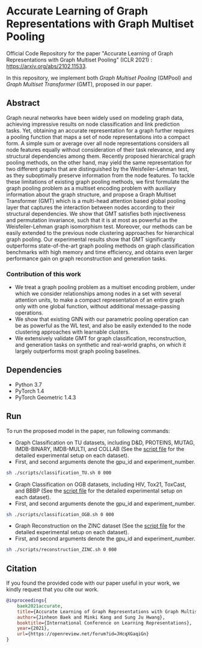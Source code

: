 # Accurate Learning of Graph Representations with Graph Multiset Pooling
Official Code Repository for the paper "Accurate Learning of Graph Representations with Graph Multiset Pooling" (ICLR 2021) : https://arxiv.org/abs/2102.11533.

In this repository, we implement both *Graph Multiset Pooling* (GMPool) and *Graph Multiset Transformer* (GMT), proposed in our paper.

## Abstract

Graph neural networks have been widely used on modeling graph data, achieving impressive results on node classification and link prediction tasks. Yet, obtaining an accurate representation for a graph further requires a pooling function that maps a set of node representations into a compact form. A simple sum or average over all node representations considers all node features equally without consideration of their task relevance, and any structural dependencies among them. Recently proposed hierarchical graph pooling methods, on the other hand, may yield the same representation for two different graphs that are distinguished by the Weisfeiler-Lehman test, as they suboptimally preserve information from the node features. To tackle these limitations of existing graph pooling methods, we first formulate the graph pooling problem as a multiset encoding problem with auxiliary information about the graph structure, and propose a Graph Multiset Transformer (GMT) which is a multi-head attention based global pooling layer that captures the interaction between nodes according to their structural dependencies. We show that GMT satisfies both injectiveness and permutation invariance, such that it is at most as powerful as the Weisfeiler-Lehman graph isomorphism test. Moreover, our methods can be easily extended to the previous node clustering approaches for hierarchical graph pooling. Our experimental results show that GMT significantly outperforms state-of-the-art graph pooling methods on graph classification benchmarks with high memory and time efficiency, and obtains even larger performance gain on graph reconstruction and generation tasks.

### Contribution of this work

* We treat a graph pooling problem as a multiset encoding problem, under which we consider relationships among nodes in a set with several attention units, to make a compact representation of an entire graph only with one global function, without additional message-passing operations.
* We show that existing GNN with our parametric pooling operation can be as powerful as the WL test, and also be easily extended to the node clustering approaches with learnable clusters.
* We extensively validate GMT for graph classification, reconstruction, and generation tasks on synthetic and real-world graphs, on which it largely outperforms most graph pooling baselines.

## Dependencies

* Python 3.7
* PyTorch 1.4
* PyTorch Geometric 1.4.3

## Run

To run the proposed model in the paper, run following commands:

* Graph Classification on TU datasets, including D&D, PROTEINS, MUTAG, IMDB-BINARY, IMDB-MULTI, and COLLAB (See the [script file](https://github.com/JinheonBaek/GMT/blob/main/scripts/classification_TU.sh) for the detailed experimental setup on each dataset).
* First, and second arguments denote the gpu_id and experiment_number.

```sh
sh ./scripts/classification_TU.sh 0 000
```

* Graph Classification on OGB datasets, including HIV, Tox21, ToxCast, and BBBP (See the [script file](https://github.com/JinheonBaek/GMT/blob/main/scripts/classification_OGB.sh) for the detailed experimental setup on each dataset).
* First, and second arguments denote the gpu_id and experiment_number.

```sh
sh ./scripts/classification_OGB.sh 0 000
```

* Graph Reconstruction on the ZINC dataset (See the [script file](https://github.com/JinheonBaek/GMT/blob/main/scripts/reconstruction_ZINC.sh) for the detailed experimental setup on each dataset).
* First, and second arguments denote the gpu_id and experiment_number.

```sh
sh ./scripts/reconstruction_ZINC.sh 0 000
```

## Citation

If you found the provided code with our paper useful in your work, we kindly request that you cite our work. </br>

```BibTex
@inproceedings{
    baek2021accurate,
    title={Accurate Learning of Graph Representations with Graph Multiset Pooling},
    author={Jinheon Baek and Minki Kang and Sung Ju Hwang},
    booktitle={International Conference on Learning Representations},
    year={2021},
    url={https://openreview.net/forum?id=JHcqXGaqiGn}
}
```

